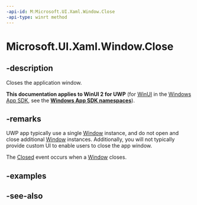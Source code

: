 ```yaml
---
-api-id: M:Microsoft.UI.Xaml.Window.Close
-api-type: winrt method
---
```


<!-- Method syntax
public void Close()
-->

# Microsoft.UI.Xaml.Window.Close

## -description
Closes the application window.

**This documentation applies to WinUI 2 for UWP** (for [WinUI](/windows/apps/winui/winui3/) in the [Windows App SDK](/windows/apps/windows-app-sdk/), see the **[Windows App SDK namespaces](/windows/windows-app-sdk/api/winrt/)**).

## -remarks
UWP app typically use a single [Window](window.md) instance, and do not open and close additional [Window](window.md) instances. Additionally, you will not typically provide custom UI to enable users to close the app window.

The [Closed](window_closed.md) event occurs when a [Window](window.md) closes.

## -examples

## -see-also
